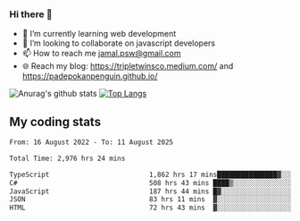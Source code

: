 ### Hi there 👋

<!--
**padepokanpenguin/padepokanpenguin** is a ✨ _special_ ✨ repository because its `README.md` (this file) appears on your GitHub profile.
-->

- 🌱 I’m currently learning  web development
- 👯 I’m looking to collaborate on javascript developers
- 📫 How to reach me jamal.psw@gmail.com
- 🌐 Reach my blog:
   https://tripletwinsco.medium.com/ and
   https://padepokanpenguin.github.io/

![Anurag's github stats](https://github-readme-stats.vercel.app/api?username=padepokanpenguin&count_private=true&disable_animations=false&show_icons=true&theme=default)
[![Top Langs](https://github-readme-stats.vercel.app/api/top-langs/?username=padepokanpenguin&theme=default&layout=compact)](https://github.com/padepokanpenguin)

## My coding stats

<!--START_SECTION:waka-->

```txt
From: 16 August 2022 - To: 11 August 2025

Total Time: 2,976 hrs 24 mins

TypeScript                         1,862 hrs 17 mins███████████████▓░░░░░░░░░   62.57 %
C#                                 508 hrs 43 mins ████▒░░░░░░░░░░░░░░░░░░░░   17.09 %
JavaScript                         187 hrs 44 mins █▓░░░░░░░░░░░░░░░░░░░░░░░   06.31 %
JSON                               83 hrs 11 mins  ▓░░░░░░░░░░░░░░░░░░░░░░░░   02.80 %
HTML                               72 hrs 43 mins  ▓░░░░░░░░░░░░░░░░░░░░░░░░   02.44 %
```

<!--END_SECTION:waka-->


